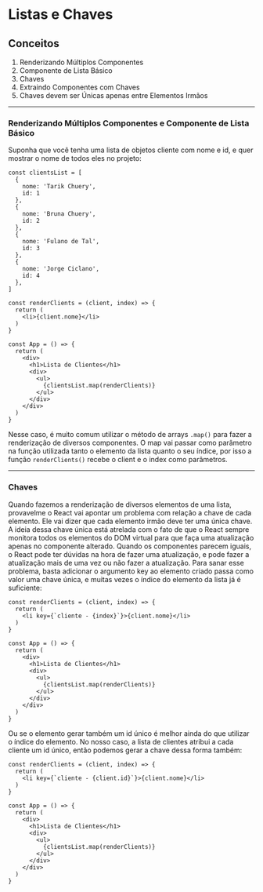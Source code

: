 # Listas e Chaves

## Conceitos

 1. Renderizando Múltiplos Componentes
 2. Componente de Lista Básico
 3. Chaves
 4. Extraindo Componentes com Chaves
 5. Chaves devem ser Únicas apenas entre Elementos Irmãos

-------

### Renderizando Múltiplos Componentes e Componente de Lista Básico

Suponha que você tenha uma lista de objetos cliente com nome e id, e quer mostrar o nome de todos eles no projeto:

```
const clientsList = [
  {
    nome: 'Tarik Chuery',
    id: 1
  },
  {
    nome: 'Bruna Chuery',
    id: 2
  },
  {
    nome: 'Fulano de Tal',
    id: 3
  },
  {
    nome: 'Jorge Ciclano',
    id: 4
  },
]

const renderClients = (client, index) => {
  return (
    <li>{client.nome}</li>
  )
}

const App = () => {
  return (
    <div>
      <h1>Lista de Clientes</h1>
      <div>
        <ul>
          {clientsList.map(renderClients)}
        </ul>
      </div>
    </div>
  )
}
```

Nesse caso, é muito comum utilizar o método de arrays ```.map()``` para fazer a renderização de diversos componentes. O map vai passar como parâmetro na função utilizada tanto o elemento da lista quanto o seu índice, por isso a função ```renderClients()``` recebe o client e o index como parâmetros.

----------

### Chaves

Quando fazemos a renderização de diversos elementos de uma lista, provavelme o React vai apontar um problema com relação a chave de cada elemento. Ele vai dizer que cada elemento irmão deve ter uma única chave.
A ideia dessa chave única está atrelada com o fato de que o React sempre monitora todos os elementos do DOM virtual para que faça uma atualização apenas no componente alterado. Quando os componentes parecem iguais, o React pode ter dúvidas na hora de fazer uma atualização, e pode fazer a atualização mais de uma vez ou não fazer a atualização.
Para sanar esse problema, basta adicionar o argumento key ao elemento criado passa como valor uma chave única, e muitas vezes o índice do elemento da lista já é suficiente:

```
const renderClients = (client, index) => {
  return (
    <li key={`cliente - {index}`}>{client.nome}</li>
  )
}

const App = () => {
  return (
    <div>
      <h1>Lista de Clientes</h1>
      <div>
        <ul>
          {clientsList.map(renderClients)}
        </ul>
      </div>
    </div>
  )
}
```

Ou se o elemento gerar também um id único é melhor ainda do que utilizar o índice do elemento. No nosso caso, a lista de clientes atribui a cada cliente um id único, então podemos gerar a chave dessa forma também:

```
const renderClients = (client, index) => {
  return (
    <li key={`cliente - {client.id}`}>{client.nome}</li>
  )
}

const App = () => {
  return (
    <div>
      <h1>Lista de Clientes</h1>
      <div>
        <ul>
          {clientsList.map(renderClients)}
        </ul>
      </div>
    </div>
  )
}
```